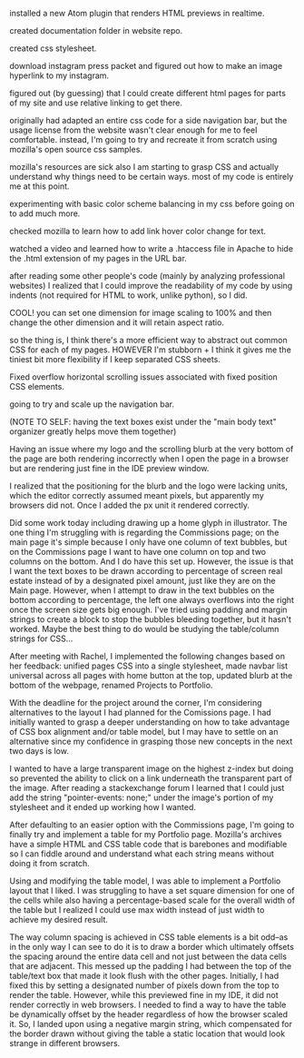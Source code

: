 installed a new Atom plugin that renders HTML previews in realtime.

created documentation folder in website repo.

created css stylesheet.

download instagram press packet and figured out how to make an image hyperlink to my instagram.

figured out (by guessing) that I could create different html pages for parts of my site and use relative linking to get there.

originally had adapted an entire css code for a side navigation bar, but the usage license from the website wasn't clear enough for me to feel comfortable. instead, I'm going to try and recreate it from scratch using mozilla's open source css samples.

mozilla's resources are sick also I am starting to grasp CSS and actually understand why things need to be certain ways. most of my code is entirely me at this point.

experimenting with basic color scheme balancing in my css before going on to add much more.

checked mozilla to learn how to add link hover color change for text.

watched a video and learned how to write a .htaccess file in Apache to hide the .html extension of my pages in the URL bar.

after reading some other people's code (mainly by analyzing professional websites) I realized that I could improve the readability of my code by using indents (not required for HTML to work, unlike python), so I did.

COOL! you can set one dimension for image scaling to 100% and then change the other dimension and it will retain aspect ratio.

so the thing is, I think there's a more efficient way to abstract out common CSS for each of my pages. HOWEVER I'm stubborn + I think it gives me the tiniest bit more flexibility if I keep separated CSS sheets.

Fixed overflow horizontal scrolling issues associated with fixed position CSS elements.

going to try and scale up the navigation bar.

(NOTE TO SELF: having the text boxes exist under the "main body text" organizer greatly helps move them together)

Having an issue where my logo and the scrolling blurb at the very bottom of the page are both rendering incorrectly when I open the page in a browser but are rendering just fine in the IDE preview window.

I realized that the positioning for the blurb and the logo were lacking units, which the editor correctly assumed meant pixels, but apparently my browsers did not. Once I added the px unit it rendered correctly.

Did some work today including drawing up a home glyph in illustrator. The one thing I'm struggling with is regarding the Commissions page; on the main page it's simple because I only have one column of text bubbles, but on the Commissions page I want to have one column on top and two columns on the bottom. And I do have this set up. However, the issue is that I want the text boxes to be drawn according to percentage of screen real estate instead of by a designated pixel amount, just like they are on the Main page. However, when I attempt to draw in the text bubbles on the bottom according to percentage, the left one always overflows into the right once the screen size gets big enough. I've tried using padding and margin strings to create a block to stop the bubbles bleeding together, but it hasn't worked. Maybe the best thing to do would be studying the table/column strings for CSS...

After meeting with Rachel, I implemented the following changes based on her feedback: unified pages CSS into a single stylesheet, made navbar list universal across all pages with home button at the top, updated blurb at the bottom of the webpage, renamed Projects to Portfolio.

With the deadline for the project around the corner, I'm considering alternatives to the layout I had planned for the Comissions page. I had initially wanted to grasp a deeper understanding on how to take advantage of CSS box alignment and/or table model, but I may have to settle on an alternative since my confidence in grasping those new concepts in the next two days is low.

I wanted to have a large transparent image on the highest z-index but doing so prevented the ability to click on a link underneath the transparent part of the image. After reading a stackexchange forum I learned that I could just add the string "pointer-events: none;" under the image's portion of my stylesheet and it ended up working how I wanted.

After defaulting to an easier option with the Commissions page, I'm going to finally try and implement a table for my Portfolio page. Mozilla's archives have a simple HTML and CSS table code that is barebones and modifiable so I can fiddle around and understand what each string means without doing it from scratch.

Using and modifying the table model, I was able to implement a Portfolio layout that I liked. I was struggling to have a set square dimension for one of the cells while also having a percentage-based scale for the overall width of the table but I realized I could use max width instead of just width to achieve my desired result.

The way column spacing is achieved in CSS table elements is a bit odd–as in the only way I can see to do it is to draw a border which ultimately offsets the spacing around the entire data cell and not just between the data cells that are adjacent. This messed up the padding I had between the top of the table/text box that made it look flush with the other pages. Initially, I had fixed this by setting a designated number of pixels down from the top to render the table. However, while this previewed fine in my IDE, it did not render correctly in web browsers. I needed to find a way to have the table be dynamically offset by the header regardless of how the browser scaled it. So, I landed upon using a negative margin string, which compensated for the border drawn without giving the table a static location that would look strange in different browsers.

